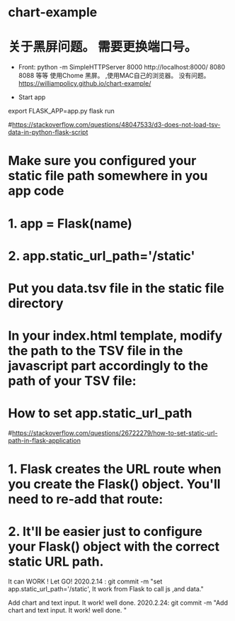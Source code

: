 # chart-example
# 关于黑屏问题。 需要更换端口号。 
- Front:
python -m SimpleHTTPServer 8000
http://localhost:8000/
8080
8088 等等
使用Chome 黑屏。 ,使用MAC自己的浏览器。 没有问题。  
https://williampolicy.github.io/chart-example/

- Start app

export FLASK_APP=app.py
flask run




#https://stackoverflow.com/questions/48047533/d3-does-not-load-tsv-data-in-python-flask-script
# Make sure you configured your static file path somewhere in you app code
# 1. app = Flask(name)
# 2. app.static_url_path='/static'
# Put you data.tsv file in the static file directory
# In your index.html template, modify the path to the TSV file in the javascript part accordingly to the path of your TSV file:



# How to set app.static_url_path
#https://stackoverflow.com/questions/26722279/how-to-set-static-url-path-in-flask-application
# 1. Flask creates the URL route when you create the Flask() object. You'll need to re-add that route:
# 2. It'll be easier just to configure your Flask() object with the correct static URL path.


It can WORK !  Let GO! 
2020.2.14 : git commit -m "set app.static_url_path='/static', It work from Flask to call js ,and data." 

Add chart and text input. It work! well done. 
2020.2.24: git commit -m "Add chart and text input. It work! well done. " 
